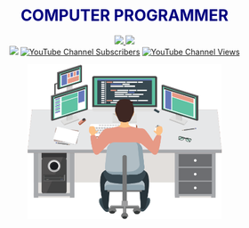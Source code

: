 <h1 align="center" style="color:Navy;">COMPUTER PROGRAMMER</h1>
<p align="center">
    <a href="https://www.linkedin.com/in/serdar-altin/"> <img src="https://img.shields.io/badge/Linkedin%20%E2%86%92-gray.svg?colorA=287ad1&colorB=287ad1&style=for-the-badge" width="150"/>
 </a>
   <a href="https://drive.google.com/file/d/1jt_wBRgV4isdeZCsE8K0-PXpf6nwZO5i/view?usp=sharing"> <img src="https://img.shields.io/badge/Resume&#10597;-gray.svg?colorA=942bd1&colorB=942bd1&style=for-the-badge" width="122"/>
 </a>
    <br/>
     <a href="https://www.youtube.com/serdaraltin"> <img src="https://img.shields.io/badge/Youtube%20%E2%86%92-gray.svg?colorA=d13434&colorB=d13434&style=for-the-badge"/></a>
         <a href="https://www.youtube.com/serdaraltin"><img alt="YouTube Channel Subscribers" src="https://img.shields.io/youtube/channel/subscribers/UCltJlvbcFATfBm0qHttpZNg?colorA=00000&colorB=d13434&style=for-the-badge"></a>
 <a href="https://www.youtube.com/serdaraltin"><img alt="YouTube Channel Views" src="https://img.shields.io/youtube/channel/views/UCltJlvbcFATfBm0qHttpZNg?colorA=00000&colorB=d13434&style=for-the-badge"></a>
  </p>
  
<p align="center"> <img src="programmer.png" alt="youtube" width="350"/> </p>
    <!--
  <p align="center"><a href="https://codecov.io/gh/serdaraltin/github-readme-stats">
      <img src="https://komarev.com/ghpvc/?username=serdaraltin&label=profile%20views&color=ff8a14" />
    </a>
    <a>
      <img alt="GitHub followers" src="https://img.shields.io/github/followers/serdaraltin">
    </a>
    <br/>
    <br/>
    </p>

<!--<hr>
<h3 align="center" style="color:Navy;">FREELANCE WORKS</h3>
<p align="center">
     <a href="https://github.com/serdaraltin/Freelance-Works-2021"> <img src="https://img.shields.io/badge/2021%20%E2%86%92-gray.svg?colorA=CE5C00&colorB=CE5C00&style=for-the-badge"/></a>
  <img src="https://img.shields.io/badge/Projects-146-CE0057?style=for-the-badge"/></a>
  <img src="https://img.shields.io/badge/Total Lines-145.543-00C504?style=for-the-badge"/></a>
  <img src="https://img.shields.io/github/repo-size/serdaraltin/Freelance-Works-2021?style=for-the-badge">
</p>
<p align="center">
     <a href="https://github.com/serdaraltin/Freelance-Works-2020"> <img src="https://img.shields.io/badge/2020%20%E2%86%92-gray.svg?colorA=CE5C00&colorB=CE5C00&style=for-the-badge"/></a>
  <img src="https://img.shields.io/badge/Projects-173-CE0057?style=for-the-badge"/></a>
  <img src="https://img.shields.io/badge/Total Lines-111.914-00C504?style=for-the-badge"/></a>
  <img src="https://img.shields.io/github/repo-size/serdaraltin/Freelance-Works-2020?style=for-the-badge">
</p>
<p align="center">
     <a href="https://github.com/serdaraltin/Freelance-Works-2019"> <img src="https://img.shields.io/badge/2019%20%E2%86%92-gray.svg?colorA=CE5C00&colorB=CE5C00&style=for-the-badge"/></a>
  <img src="https://img.shields.io/badge/Projects-78 -CE0057?style=for-the-badge"/></a>
  <img src="https://img.shields.io/badge/Total Lines-139.921-00C504?style=for-the-badge"/></a>
  <img src="https://img.shields.io/github/repo-size/serdaraltin/Freelance-Works-2019?style=for-the-badge">
</p>

<hr>
<p align="center"> <img src="https://github-readme-stats.vercel.app/api?username=serdaraltin&bg_color=25,73229c,090a24&title_color=fff&text_color=fff" alt="stats"/> </p>
<p align="center"> <img src="https://github-readme-stats.vercel.app/api/top-langs/?username=serdaraltin&bg_color=25,73229c,090a24&title_color=fff&text_color=fff" alt="stats"/> </p>
<hr>

</table>
<div align="center">

# 📊 GitHub Stats:
![](https://github-readme-stats.vercel.app/api?username=serdaraltin&theme=dark&hide_border=false&include_all_commits=false&count_private=false)<br/>
![](https://github-readme-streak-stats.herokuapp.com/?user=serdaraltin&theme=dark&hide_border=false)<br/>
![](https://github-readme-stats.vercel.app/api/top-langs/?username=serdaraltin&theme=dark&hide_border=false&include_all_commits=false&count_private=false&layout=compact)
</div>-->
